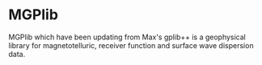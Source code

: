 # MGPlib
MGPlib which have been updating from Max's gplib++ is a geophysical library for magnetotelluric, receiver function and surface wave dispersion data.
 
